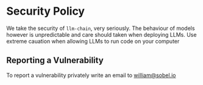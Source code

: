 # Security Policy

We take the security of `llm-chain`, very seriously. The behaviour of models however is unpredictable and care should taken when deploying LLMs. Use extreme cauation when allowing LLMs to run code on your computer

## Reporting a Vulnerability

To report a vulnerability privately write an email to william@sobel.io
